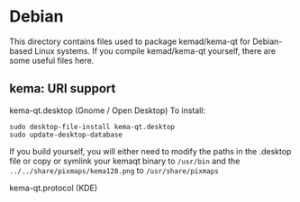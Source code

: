 
Debian
====================
This directory contains files used to package kemad/kema-qt
for Debian-based Linux systems. If you compile kemad/kema-qt yourself, there are some useful files here.

## kema: URI support ##


kema-qt.desktop  (Gnome / Open Desktop)
To install:

	sudo desktop-file-install kema-qt.desktop
	sudo update-desktop-database

If you build yourself, you will either need to modify the paths in
the .desktop file or copy or symlink your kemaqt binary to `/usr/bin`
and the `../../share/pixmaps/kema128.png` to `/usr/share/pixmaps`

kema-qt.protocol (KDE)


